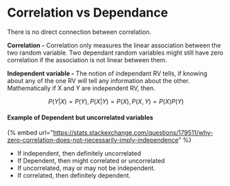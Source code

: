 # Correlation vs Dependance

There is no direct connection between correlation.&#x20;

**Correlation -** Correlation only measures the linear association between the two random variable. Two dependant random variables might still have zero correlation if the association is not linear between them.

**Independent variable -** The notion of independant RV tells, if knowing about any of the one RV will tell any information about the other. Mathematically if X and Y are independent RV, then.&#x20;

$$
P(Y|X) = P(Y), P(X|Y) = P(X), P(X,Y) = P(X)P(Y)
$$

#### Example of Dependent but uncorrelated variables

{% embed url="https://stats.stackexchange.com/questions/179511/why-zero-correlation-does-not-necessarily-imply-independence" %}

* If independent, then definitely uncorrelated
* If Dependent, then might correlated or uncorrelated
* If uncorrelated, may or may not be independent.&#x20;
* If correlated, then definitely dependent.&#x20;
